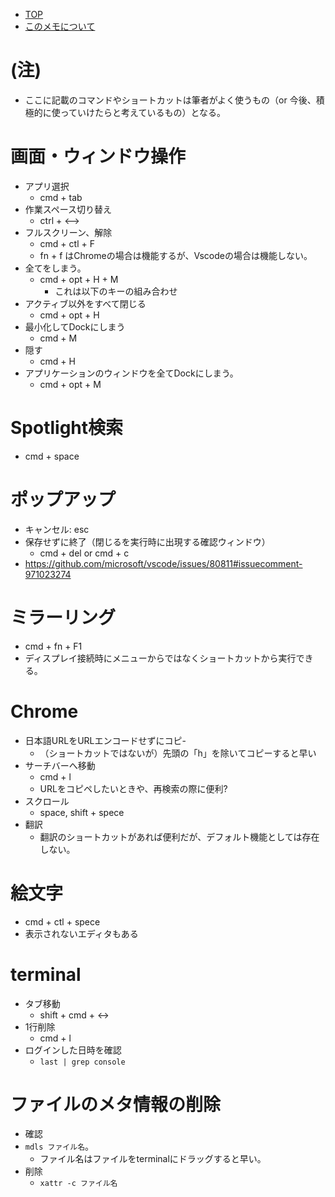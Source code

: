 - [TOP](./README.md)
- [このメモについて](../README.md)


# (注)
* ここに記載のコマンドやショートカットは筆者がよく使うもの（or 今後、積極的に使っていけたらと考えているもの）となる。

# 画面・ウィンドウ操作
* アプリ選択
    * cmd + tab
* 作業スペース切り替え
    * ctrl + <--> 
* フルスクリーン、解除
    * cmd + ctl + F 
    * fn + f はChromeの場合は機能するが、Vscodeの場合は機能しない。
* 全てをしまう。
    * cmd + opt + H + M 
        * これは以下のキーの組み合わせ
* アクティブ以外をすべて閉じる
    * cmd + opt + H
* 最小化してDockにしまう
    * cmd + M 
* 隠す
    * cmd + H
* アプリケーションのウィンドウを全てDockにしまう。
    * cmd + opt + M

# Spotlight検索
* cmd + space
   
# ポップアップ
* キャンセル: esc
* 保存せずに終了（閉じるを実行時に出現する確認ウィンドウ）
    * cmd + del or cmd + c 
* https://github.com/microsoft/vscode/issues/80811#issuecomment-971023274

# ミラーリング
* cmd + fn + F1
* ディスプレイ接続時にメニューからではなくショートカットから実行できる。

# Chrome
* 日本語URLをURLエンコードせずにコピ-
    * （ショートカットではないが）先頭の「h」を除いてコピーすると早い
* サーチバーへ移動
    * cmd + l
    * URLをコピペしたいときや、再検索の際に便利?
* スクロール
    * space, shift + spece
* 翻訳
    * 翻訳のショートカットがあれば便利だが、デフォルト機能としては存在しない。

# 絵文字
* cmd + ctl + spece 
* 表示されないエディタもある

# terminal
* タブ移動
    * shift + cmd + <->
* 1行削除
    * cmd + l 
* ログインした日時を確認
    *  `last | grep console `

# ファイルのメタ情報の削除
* 確認
* `mdls ファイル名`。
    * ファイル名はファイルをterminalにドラッグすると早い。
* 削除
    * `xattr -c ファイル名`